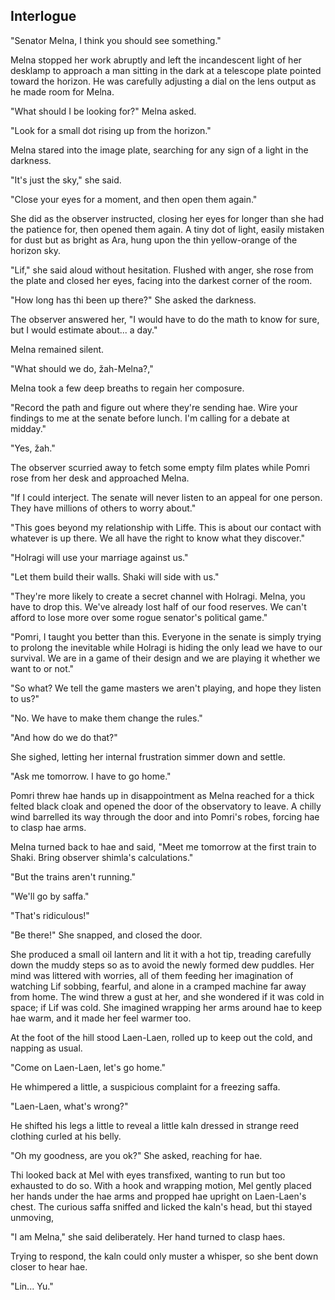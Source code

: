 <!--

Interlogue
  - Melna is at Heiko Observatory and sees the craft hurtling into space.
  - She is furious at Holragi for doing something so reckless, and vows to go back to the senate to demand that they divulge their plans.
  - She is shown to be handling the heiko issue well while people talk about shaki falling apart in chaos. They suggest that it's safer for her not to go to Shaki.
  - She considers going directly to Holragi.
  - She sleeps on it.
  - Late at night, She gets a knock from a maman named Linyu who demands to speak with her at once. Kip sent her.

-->

## Interlogue


  "Senator Melna, I think you should see something."

  Melna stopped her work abruptly and left the incandescent light of her desklamp to approach a man sitting in the dark at a telescope plate pointed toward the horizon. He was carefully adjusting a dial on the lens output as he made room for Melna.

  "What should I be looking for?" Melna asked.

  "Look for a small dot rising up from the horizon."

  Melna stared into the image plate, searching for any sign of a light in the darkness.

  "It's just the sky," she said.

  "Close your eyes for a moment, and then open them again."

  She did as the observer instructed, closing her eyes for longer than she had the patience for, then opened them again. A tiny dot of light, easily mistaken for dust but as bright as Ara, hung upon the thin yellow-orange of the horizon sky.

  "Lif," she said aloud without hesitation. Flushed with anger, she rose from the plate and closed her eyes, facing into the darkest corner of the room.

  "How long has thi been up there?" She asked the darkness.

  The observer answered her, "I would have to do the math to know for sure, but I would estimate about... a day."

  Melna remained silent.

  "What should we do, žah-Melna?,"

  Melna took a few deep breaths to regain her composure.

  "Record the path and figure out where they're sending hae. Wire your findings to me at the senate before lunch. I'm calling for a debate at midday."

  "Yes, žah."

  The observer scurried away to fetch some empty film plates while Pomri rose from her desk and approached Melna.

  "If I could interject. The senate will never listen to an appeal for one person. They have millions of others to worry about."

  "This goes beyond my relationship with Liffe. This is about our contact with whatever is up there. We all have the right to know what they discover."

  "Holragi will use your marriage against us."

  "Let them build their walls. Shaki will side with us."

  "They're more likely to create a secret channel with Holragi. Melna, you have to drop this. We've already lost half of our food reserves. We can't afford to lose more over some rogue senator's political game."

  "Pomri, I taught you better than this. Everyone in the senate is simply trying to prolong the inevitable while Holragi is hiding the only lead we have to our survival. We are in a game of their design and we are playing it whether we want to or not."

  "So what? We tell the game masters we aren't playing, and hope they listen to us?"

  "No. We have to make them change the rules."

  "And how do we do that?"

  She sighed, letting her internal frustration simmer down and settle.

  "Ask me tomorrow. I have to go home."

  Pomri threw hae hands up in disappointment as Melna reached for a thick felted black  cloak and opened the door of the observatory to leave. A chilly wind barrelled its way through the door and into Pomri's robes, forcing hae to clasp hae arms.

  Melna turned back to hae and said, "Meet me tomorrow at the first train to Shaki. Bring observer shimla's calculations."

  "But the trains aren't running."

  "We'll go by saffa."

  "That's ridiculous!"

  "Be there!" She snapped, and closed the door.

  She produced a small oil lantern and lit it with a hot tip, treading carefully down the muddy steps so as to avoid the newly formed dew puddles. Her mind was littered with worries, all of them feeding her imagination of watching Lif sobbing, fearful, and alone in a cramped machine far away from home. The wind threw a gust at her, and she wondered if it was cold in space; if Lif was cold. She imagined wrapping her arms around hae to keep hae warm, and it made her feel warmer too.

  At the foot of the hill stood Laen-Laen, rolled up to keep out the cold, and napping as usual.

  "Come on Laen-Laen, let's go home."

  He whimpered a little, a suspicious complaint for a freezing saffa.

  "Laen-Laen, what's wrong?"

  He shifted his legs a little to reveal a little kaln dressed in strange reed clothing curled at his belly.

  "Oh my goodness, are you ok?" She asked, reaching for hae.

  Thi looked back at Mel with eyes transfixed, wanting to run but too exhausted to do so. With a hook and wrapping motion, Mel gently placed her hands under the hae arms and propped hae upright on Laen-Laen's chest. The curious saffa sniffed and licked the kaln's head, but thi stayed unmoving,

  "I am Melna," she said deliberately. Her hand turned to clasp haes.

  Trying to respond, the kaln could only muster a whisper, so she bent down closer to hear hae.

  "Lin... Yu."





  <!--


"Maybe pohua," I interjected.

"...What?"

"Pohua. I grow it at home. It can grow under some very harsh conditions. We could surrender all the food that we have stockpiled, and then quickly grow Pohua to stock up."

She lowered the lantern to the floor and pulled out a charcoal and paper from her bag.

"How long does it take to grow?"

"It grows to maturity around 40 Tova after planting."

"That's too long. What will they eat in the meantime?"

"They can do an early harvest on the crops they're currently growing. The other crops will likely die from inadequate light before 40 Tova anyway."

She noted down my plans and put the paper and charcoal back in her bag.

"Practical and smart. Thank you."

  -->
